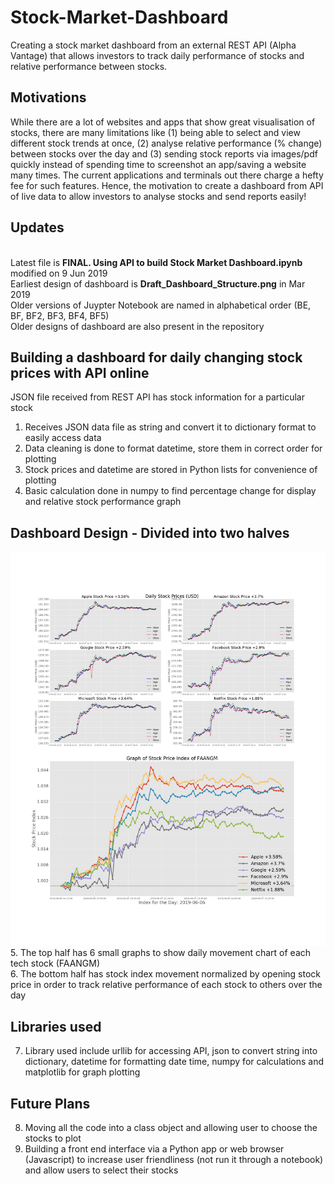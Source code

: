 # Stock-Market-Dashboard
Creating a stock market dashboard from an external REST API (Alpha Vantage) that allows investors to track daily performance of stocks and relative performance between stocks.
## Motivations
While there are a lot of websites and apps that show great visualisation of stocks, there are many limitations like (1) being able to select and view different stock trends at once, (2) analyse relative performance (% change) between stocks over the day and (3) sending stock reports via images/pdf quickly instead of spending time to screenshot an app/saving a website many times. The current applications and terminals out there charge a hefty fee for such features. Hence, the motivation to create a dashboard from API of live data to allow investors to analyse stocks and send reports easily!
## Updates
<br>Latest file is <b>FINAL. Using API to build Stock Market Dashboard.ipynb</b> modified on 9 Jun 2019
<br>Earliest design of dashboard is <b>Draft_Dashboard_Structure.png</b> in Mar 2019
<br>Older versions of Juypter Notebook are named in alphabetical order (BE, BF, BF2, BF3, BF4, BF5)
<br>Older designs of dashboard are also present in the repository
## Building a dashboard for daily changing stock prices with API online
JSON file received from REST API has stock information for a particular stock<br>
1. Receives JSON data file as string and convert it to dictionary format to easily access data<br>
2. Data cleaning is done to format datetime, store them in correct order for plotting<br>
3. Stock prices and datetime are stored in Python lists for convenience of plotting<br>
4. Basic calculation done in numpy to find percentage change for display and relative stock performance graph
## Dashboard Design - Divided into two halves
![Stock Prices for June 6, 2019](https://github.com/kohjiaxuan/Stock-Market-Dashboard/blob/master/Dashboard_2019-06-06.jpg)
<br>
5. The top half has 6 small graphs to show daily movement chart of each tech stock (FAANGM)<br>
6. The bottom half has stock index movement normalized by opening stock price in order to track relative performance of each stock to others over the day
## Libraries used
7. Library used include urllib for accessing API, json to convert string into dictionary, datetime for formatting date time, numpy for calculations and matplotlib for graph plotting
## Future Plans
8. Moving all the code into a class object and allowing user to choose the stocks to plot<br>
9. Building a front end interface via a Python app or web browser (Javascript) to increase user friendliness (not run it through a notebook) and allow users to select their stocks
